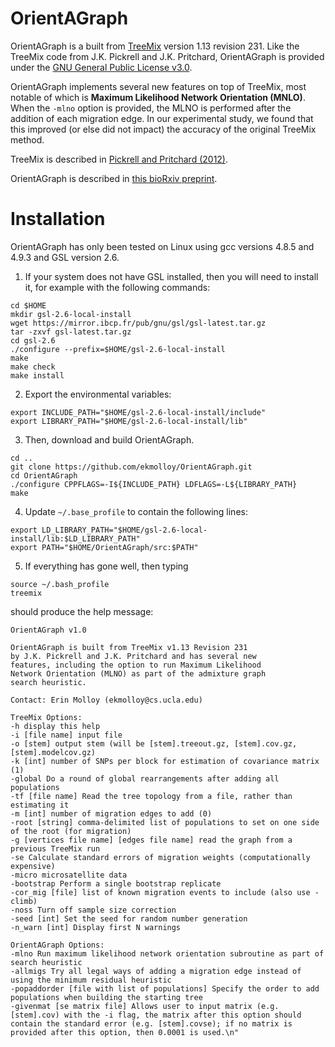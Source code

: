 OrientAGraph
============

OrientAGraph is a built from [TreeMix](https://bitbucket.org/nygcresearch/treemix/src/master/) version 1.13 revision 231. Like the TreeMix code from J.K. Pickrell and J.K. Pritchard, OrientAGraph is provided under the [GNU General Public License v3.0](LICENSE).

OrientAGraph implements several new features on top of TreeMix, most notable of which is  **Maximum Likelihood Network Orientation (MNLO)**. When the `-mlno` option is provided, the MLNO is performed after the addition of each migration edge. In our experimental study, we found that this improved (or else did not impact) the accuracy of the original TreeMix method.

TreeMix is described in [Pickrell and Pritchard  (2012)](https://doi.org/10.1371/journal.pgen.1002967).

OrientAGraph is described in [this bioRxiv preprint](https://doi.org/10.1101/2021.02.02.429467).

# Installation
OrientAGraph has only been tested on Linux using gcc versions 4.8.5 and 4.9.3 and GSL version 2.6. 

1. If your system does not have GSL installed, then you will need to install it, for example with the following commands:
```
cd $HOME
mkdir gsl-2.6-local-install
wget https://mirror.ibcp.fr/pub/gnu/gsl/gsl-latest.tar.gz
tar -zxvf gsl-latest.tar.gz
cd gsl-2.6
./configure --prefix=$HOME/gsl-2.6-local-install
make
make check
make install
```
2. Export the environmental variables:
```
export INCLUDE_PATH="$HOME/gsl-2.6-local-install/include"
export LIBRARY_PATH="$HOME/gsl-2.6-local-install/lib"
```
3. Then, download and build OrientAGraph.
```
cd ..
git clone https://github.com/ekmolloy/OrientAGraph.git
cd OrientAGraph
./configure CPPFLAGS=-I${INCLUDE_PATH} LDFLAGS=-L${LIBRARY_PATH}
make
```
4. Update `~/.base_profile` to contain the following lines:
```
export LD_LIBRARY_PATH="$HOME/gsl-2.6-local-install/lib:$LD_LIBRARY_PATH"
export PATH="$HOME/OrientAGraph/src:$PATH"
```
5. If everything has gone well, then typing
```
source ~/.bash_profile
treemix
```
should produce the help message:
```
OrientAGraph v1.0

OrientAGraph is built from TreeMix v1.13 Revision 231
by J.K. Pickrell and J.K. Pritchard and has several new
features, including the option to run Maximum Likelihood
Network Orientation (MLNO) as part of the admixture graph
search heuristic.

Contact: Erin Molloy (ekmolloy@cs.ucla.edu)

TreeMix Options:
-h display this help
-i [file name] input file
-o [stem] output stem (will be [stem].treeout.gz, [stem].cov.gz, [stem].modelcov.gz)
-k [int] number of SNPs per block for estimation of covariance matrix (1)
-global Do a round of global rearrangements after adding all populations
-tf [file name] Read the tree topology from a file, rather than estimating it
-m [int] number of migration edges to add (0)
-root [string] comma-delimited list of populations to set on one side of the root (for migration)
-g [vertices file name] [edges file name] read the graph from a previous TreeMix run
-se Calculate standard errors of migration weights (computationally expensive)
-micro microsatellite data
-bootstrap Perform a single bootstrap replicate
-cor_mig [file] list of known migration events to include (also use -climb)
-noss Turn off sample size correction
-seed [int] Set the seed for random number generation
-n_warn [int] Display first N warnings

OrientAGraph Options:
-mlno Run maximum likelihood network orientation subroutine as part of search heuristic
-allmigs Try all legal ways of adding a migration edge instead of using the minimum residual heuristic
-popaddorder [file with list of populations] Specify the order to add populations when building the starting tree
-givenmat [se matrix file] Allows user to input matrix (e.g. [stem].cov) with the -i flag, the matrix after this option should contain the standard error (e.g. [stem].covse); if no matrix is provided after this option, then 0.0001 is used.\n"
```
